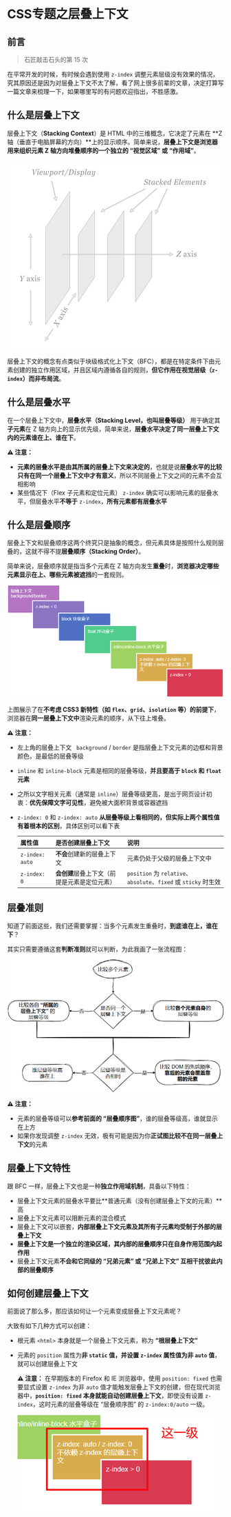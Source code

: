 # CSS专题之层叠上下文



## 前言

> 石匠敲击石头的第 15 次

在平常开发的时候，有时候会遇到使用 `z-index` 调整元素层级没有效果的情况，究其原因还是因为对层叠上下文不太了解，看了网上很多前辈的文章，决定打算写一篇文章来梳理一下，如果哪里写的有问题欢迎指出，不胜感激。



## 什么是层叠上下文

层叠上下文（**Stacking Context**）是 HTML 中的三维概念，它决定了元素在 **Z 轴（垂直于电脑屏幕的方向）**上的显示顺序。简单来说，**层叠上下文是浏览器用来组织元素 Z 轴方向堆叠顺序的一个独立的 “视觉区域” 或 “作用域”**。

![image-20250525130425840](images/image-20250525130425840.png)

层叠上下文的概念有点类似于块级格式化上下文（BFC），都是在特定条件下由元素创建的独立作用区域，并且区域内遵循各自的规则，**但它作用在视觉层级（`z-index`）而非布局流**。



## 什么是层叠水平

在一个层叠上下文中，**层叠水平（Stacking Level，也叫层叠等级）** 用于确定其**子元素**在 Z 轴方向上的显示优先级，简单来说，**层叠水平决定了同一层叠上下文内的元素谁在上、谁在下**。

**⚠️ 注意：** 

- **元素的层叠水平是由其所属的层叠上下文来决定的**，也就是说**层叠水平的比较只有在同一个层叠上下文中才有意义**，所以不同层叠上下文之间的元素不会互相影响
- 某些情况下（Flex 子元素和定位元素） `z-index` 确实可以影响元素的层叠水平，但层叠水平**不等于** `z-index`，**所有元素都有层叠水平**



##  什么是层叠顺序

层叠上下文和层叠顺序这两个终究只是抽象的概念，但元素具体是按照什么规则层叠的，这就不得不提**层叠顺序（Stacking Order）**。

简单来说，层叠顺序就是指当多个元素在 Z 轴方向发生**重叠**时，**浏览器决定哪些元素显示在上、哪些元素被遮挡**的一套规则。

![image-20250527073255399](images/image-20250527073255399.png)

上图展示了在**不考虑 CSS3  新特性（如 `flex`、`grid`、`isolation` 等）的前提下**，浏览器在**同一层叠上下文中**渲染元素的顺序，从下往上堆叠。

**⚠️ 注意：**

- 左上角的层叠上下文 ` background` / `border` 是指层叠上下文元素的边框和背景颜色，是最低的层叠等级

- `inline` 和 `inline-block` 元素是相同的层叠等级，**并且要高于 `block` 和 `float` 元素**

- 之所以文字相关元素（通常是 `inline`）层叠等级更高，是出于网页设计初衷：**优先保障文字可见性**，避免被大面积背景或容器遮挡

- `z-index: 0` 和 `z-index: auto` **从层叠等级上看相同的，但实际上两个属性值有着根本的区别**，具体区别可以看下表

  | 属性值          | 是否创建层叠上下文                           | 说明                                                         |
  | --------------- | -------------------------------------------- | ------------------------------------------------------------ |
  | `z-index: auto` | **不会**创建新的层叠上下文                   | 元素仍处于父级的层叠上下文中                                 |
  | `z-index: 0`    | **会创建**层叠上下文（前提是元素是定位元素） | `position` 为 `relative`、`absolute`、`fixed` 或 `sticky` 时生效 |



## 层叠准则

知道了前面这些，我们还需要掌握：当多个元素发生重叠时，**到底谁在上，谁在下**？

其实只需要遵循这套**判断准则**就可以判断，为此我画了一张流程图：

![image-20250528083339074](images/image-20250528083339074.png)

**⚠️ 注意：**

- 元素的层叠等级可以**参考前面的 “层叠顺序图”**，谁的层叠等级高，谁就显示在上方
- 如果你发现调整 `z-index` 无效，极有可能是因为你**正试图比较不在同一层叠上下文**的元素



## 层叠上下文特性

跟 BFC 一样，层叠上下文也是一种**独立作用域机制**，具备以下特性：

- 层叠上下文元素的层叠水平要比**普通元素（没有创建层叠上下文的元素）**高
- 层叠上下文元素可以阻断元素的混合模式
- 层叠上下文可以嵌套，**内部层叠上下文元素及其所有子元素均受制于外部的层叠上下文**
- **层叠上下文是一个独立的渲染区域，其内部的层叠顺序只在自身作用范围内起作用**
- 层叠上下文元素**不会和它同级的 “兄弟元素” 或 “兄弟上下文” 互相干扰彼此内部的层叠顺序**



## 如何创建层叠上下文

前面说了那么多，那应该如何让一个元素变成层叠上下文元素呢？

大致有如下几种方式可以创建：

- 根元素 `<html>` 本身就是一个层叠上下文元素，称为 **“根层叠上下文”**

- 元素的 `position` 属性为**非 `static` 值，并设置 `z-index` 属性值为非 `auto` 值**，就可以创建层叠上下文

  **⚠️ 注意：** 在早期版本的 Firefox 和 IE 浏览器中，使用 `position: fixed` 也需要显式设置 `z-index` 为非 `auto` 值才能触发层叠上下文的创建，但在现代浏览器中，**`position: fixed` 本身就能自动创建层叠上下文**，即使没有设置 `z-index`，这时元素的层叠等级在 “层叠顺序图” 的 `z-index:0/auto` 一级。

  ![image-20250528090127942](images/image-20250528090127942.png)
